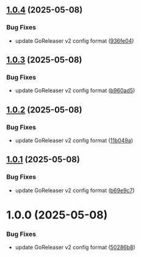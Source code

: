 ## [1.0.4](https://github.com/MA-DOS/LowLevelMonitoring/compare/v1.0.3...v1.0.4) (2025-05-08)


### Bug Fixes

* update GoReleaser v2 config format ([936fe04](https://github.com/MA-DOS/LowLevelMonitoring/commit/936fe045e4f58f5c79b2d49e2e8fe112edef224c))

## [1.0.3](https://github.com/MA-DOS/LowLevelMonitoring/compare/v1.0.2...v1.0.3) (2025-05-08)


### Bug Fixes

* update GoReleaser v2 config format ([b960ad5](https://github.com/MA-DOS/LowLevelMonitoring/commit/b960ad55375f987fdc9561c9d91846677607c207))

## [1.0.2](https://github.com/MA-DOS/LowLevelMonitoring/compare/v1.0.1...v1.0.2) (2025-05-08)


### Bug Fixes

* update GoReleaser v2 config format ([11b049a](https://github.com/MA-DOS/LowLevelMonitoring/commit/11b049a5dfe33d768c92d1c99f213880a04d21e1))

## [1.0.1](https://github.com/MA-DOS/LowLevelMonitoring/compare/v1.0.0...v1.0.1) (2025-05-08)


### Bug Fixes

* update GoReleaser v2 config format ([b69e9c7](https://github.com/MA-DOS/LowLevelMonitoring/commit/b69e9c7786f6c715cb53b09ac95a119531cef928))

# 1.0.0 (2025-05-08)


### Bug Fixes

* update GoReleaser v2 config format ([50286b8](https://github.com/MA-DOS/LowLevelMonitoring/commit/50286b823c1a18aaf50961e26751bb1b4190f243))
